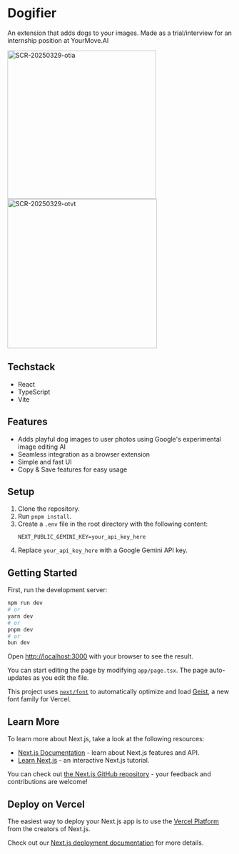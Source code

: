 # Dogifier

An extension that adds dogs to your images. Made as a trial/interview for an internship position at YourMove.AI

<img width="333" alt="SCR-20250329-otia" src="https://github.com/user-attachments/assets/777d6a9f-4fea-45f2-9b96-dbf1dfb719aa" />
<img width="335" alt="SCR-20250329-otvt" src="https://github.com/user-attachments/assets/1c66149a-a88a-4afc-b00f-f959572c459d" />

## Techstack

- React
- TypeScript
- Vite

## Features

- Adds playful dog images to user photos using Google's experimental image editing AI
- Seamless integration as a browser extension
- Simple and fast UI
- Copy & Save features for easy usage

## Setup

1. Clone the repository.
2. Run `pnpm install`.
3. Create a `.env` file in the root directory with the following content:
   ```env
   NEXT_PUBLIC_GEMINI_KEY=your_api_key_here
   ```
4. Replace `your_api_key_here` with a Google Gemini API key.

## Getting Started

First, run the development server:

```bash
npm run dev
# or
yarn dev
# or
pnpm dev
# or
bun dev
```

Open [http://localhost:3000](http://localhost:3000) with your browser to see the result.

You can start editing the page by modifying `app/page.tsx`. The page auto-updates as you edit the file.

This project uses [`next/font`](https://nextjs.org/docs/app/building-your-application/optimizing/fonts) to automatically optimize and load [Geist](https://vercel.com/font), a new font family for Vercel.

## Learn More

To learn more about Next.js, take a look at the following resources:

- [Next.js Documentation](https://nextjs.org/docs) - learn about Next.js features and API.
- [Learn Next.js](https://nextjs.org/learn) - an interactive Next.js tutorial.

You can check out [the Next.js GitHub repository](https://github.com/vercel/next.js) - your feedback and contributions are welcome!

## Deploy on Vercel

The easiest way to deploy your Next.js app is to use the [Vercel Platform](https://vercel.com/new?utm_medium=default-template&filter=next.js&utm_source=create-next-app&utm_campaign=create-next-app-readme) from the creators of Next.js.

Check out our [Next.js deployment documentation](https://nextjs.org/docs/app/building-your-application/deploying) for more details.
